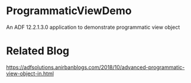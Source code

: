 # ProgrammaticViewDemo
An ADF 12.2.1.3.0 application to demonstrate programmatic view object  

# Related Blog  
https://adfsolutions.anirbanblogs.com/2018/10/advanced-programmatic-view-object-in.html  
